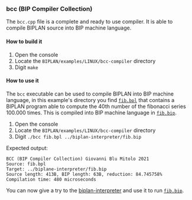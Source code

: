 ### bcc (BIP Compiler Collection)
The `bcc.cpp` file is a complete and ready to use compiler. It is able to compile BIPLAN source into BIP machine language.

#### How to build it
1. Open the console
2. Locate the `BIPLAN/examples/LINUX/bcc-compiler` directory
3. Digit `make`

#### How to use it
The `bcc` executable can be used to compile BIPLAN into BIP machine language, in this example's directory you find [`fib.bpl`](fib.bpl) that contains a BIPLAN program able to compute the 40th number of the fibonacci series 100.000 times. This is compiled into BIP machine language in [`fib.bip`](../biplan-interpreter/fib.bip).

1. Open the console
2. Locate the `BIPLAN/examples/LINUX/bcc-compiler` directory
3. Digit `./bcc fib.bpl ../biplan-interpreter/fib.bip`

Expected output:
```
BCC (BIP Compiler Collection) Giovanni Blu Mitolo 2021
Source: fib.bpl
Target: ../biplane-interpreter/fib.bip
Source length: 413B, BIP length: 63B, reduction: 84.745758%
Compilation time: 480 microseconds
```

You can now give a try to the [biplan-interpreter](../biplan-interpreter) and use it to run [`fib.bip`](../biplan-interpreter/fib.bip).
